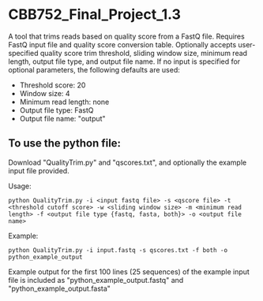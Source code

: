 # CBB752_Final_Project_1.3
A tool that trims reads based on quality score from a FastQ file.  Requires FastQ input file and quality score conversion table. Optionally accepts user-specified quality score trim threshold, sliding window size, minimum read length, output file type, and output file name. If no input is specified for optional parameters, the following defaults are used:   
* Threshold score: 20  
* Window size: 4  
* Minimum read length: none  
* Output file type: FastQ  
* Output file name: "output"  


## To use the python file: 
  Download "QualityTrim.py" and "qscores.txt", and optionally the example input file provided.
  
  Usage: 
  
```
python QualityTrim.py -i <input fastq file> -s <qscore file> -t <threshold cutoff score> -w <sliding window size> -m <minimum read length> -f <output file type {fastq, fasta, both}> -o <output file name>
```
  
  Example: 
  
```
python QualityTrim.py -i input.fastq -s qscores.txt -f both -o python_example_output
```

  
  Example output for the first 100 lines (25 sequences) of the example input file is included as "python_example_output.fastq" and "python_example_output.fasta"
  
